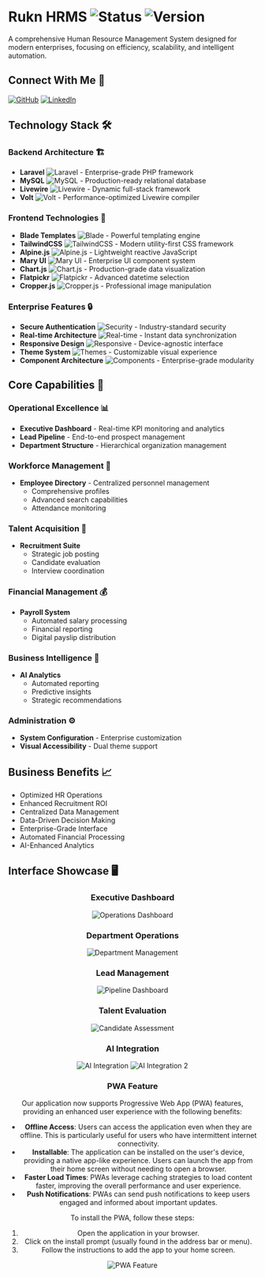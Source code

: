 # Rukn HRMS ![Status](https://img.shields.io/badge/Status-Active-success) ![Version](https://img.shields.io/badge/Version-1.0-blue)

A comprehensive Human Resource Management System designed for modern enterprises, focusing on efficiency, scalability, and intelligent automation.

## Connect With Me 🤝
[![GitHub](https://img.shields.io/badge/GitHub-shadmanshaikh-181717?style=flat&logo=github)](https://github.com/shadmanshaikh/rukn-hrms)
[![LinkedIn](https://img.shields.io/badge/LinkedIn-shadmanshaikh-0077B5?style=flat&logo=linkedin)](https://www.linkedin.com/in/shadman-shaikh-xan)

## Technology Stack 🛠️

### Backend Architecture 🏗️
- **Laravel** ![Laravel](https://img.shields.io/badge/Laravel-FF2D20?style=flat&logo=laravel&logoColor=white) - Enterprise-grade PHP framework
- **MySQL** ![MySQL](https://img.shields.io/badge/MySQL-4479A1?style=flat&logo=mysql&logoColor=white) - Production-ready relational database
- **Livewire** ![Livewire](https://img.shields.io/badge/Livewire-FF69B4?style=flat) - Dynamic full-stack framework
- **Volt** ![Volt](https://img.shields.io/badge/Volt-764ABC?style=flat) - Performance-optimized Livewire compiler

### Frontend Technologies 🎨
- **Blade Templates** ![Blade](https://img.shields.io/badge/Blade-FF2D20?style=flat) - Powerful templating engine
- **TailwindCSS** ![TailwindCSS](https://img.shields.io/badge/TailwindCSS-38B2AC?style=flat&logo=tailwind-css&logoColor=white) - Modern utility-first CSS framework
- **Alpine.js** ![Alpine.js](https://img.shields.io/badge/Alpine.js-8BC0D0?style=flat) - Lightweight reactive JavaScript
- **Mary UI** ![Mary UI](https://img.shields.io/badge/Mary_UI-7952B3?style=flat) - Enterprise UI component system
- **Chart.js** ![Chart.js](https://img.shields.io/badge/Chart.js-FF6384?style=flat&logo=chart.js&logoColor=white) - Production-grade data visualization
- **Flatpickr** ![Flatpickr](https://img.shields.io/badge/Flatpickr-36B37E?style=flat) - Advanced datetime selection
- **Cropper.js** ![Cropper.js](https://img.shields.io/badge/Cropper.js-00C7B7?style=flat) - Professional image manipulation

### Enterprise Features 🔒
- **Secure Authentication** ![Security](https://img.shields.io/badge/Security-Enhanced-success) - Industry-standard security
- **Real-time Architecture** ![Real-time](https://img.shields.io/badge/Real--time-Enabled-success) - Instant data synchronization
- **Responsive Design** ![Responsive](https://img.shields.io/badge/Responsive-Yes-success) - Device-agnostic interface
- **Theme System** ![Themes](https://img.shields.io/badge/Themes-Dynamic-success) - Customizable visual experience
- **Component Architecture** ![Components](https://img.shields.io/badge/Components-Modular-success) - Enterprise-grade modularity

## Core Capabilities 💪

### Operational Excellence 📊
- **Executive Dashboard** - Real-time KPI monitoring and analytics
- **Lead Pipeline** - End-to-end prospect management
- **Department Structure** - Hierarchical organization management

### Workforce Management 👥
- **Employee Directory** - Centralized personnel management
  - Comprehensive profiles
  - Advanced search capabilities
  - Attendance monitoring
  
### Talent Acquisition 🎯
- **Recruitment Suite**
  - Strategic job posting
  - Candidate evaluation
  - Interview coordination
  
### Financial Management 💰
- **Payroll System**
  - Automated salary processing
  - Financial reporting
  - Digital payslip distribution
  
### Business Intelligence 🧠
- **AI Analytics**
  - Automated reporting
  - Predictive insights
  - Strategic recommendations
  
### Administration ⚙️
- **System Configuration** - Enterprise customization
- **Visual Accessibility** - Dual theme support

## Business Benefits 📈

- Optimized HR Operations
- Enhanced Recruitment ROI
- Centralized Data Management
- Data-Driven Decision Making
- Enterprise-Grade Interface
- Automated Financial Processing
- AI-Enhanced Analytics

## Interface Showcase 🖥️

<div align="center">

### Executive Dashboard
![Operations Dashboard](https://github.com/shadmanshaikh/rukn-hrms/blob/main/public/photos/dashboard.png?raw=true)

### Department Operations
![Department Management](https://github.com/shadmanshaikh/rukn-hrms/blob/main/public/photos/dept.png)

### Lead Management
![Pipeline Dashboard](https://github.com/shadmanshaikh/rukn-hrms/blob/main/public/photos/leads.png)

### Talent Evaluation
![Candidate Assessment](https://github.com/shadmanshaikh/rukn-hrms/blob/main/public/photos/shortlist.png)

### AI Integration
![AI Integration](https://github.com/shadmanshaikh/rukn-hrms/blob/main/public/photos/ai.png)
![AI Integration 2](https://github.com/shadmanshaikh/rukn-hrms/blob/main/public/photos/ai2.png)

### PWA Feature
Our application now supports Progressive Web App (PWA) features, providing an enhanced user experience with the following benefits:

- **Offline Access**: Users can access the application even when they are offline. This is particularly useful for users who have intermittent internet connectivity.
- **Installable**: The application can be installed on the user's device, providing a native app-like experience. Users can launch the app from their home screen without needing to open a browser.
- **Faster Load Times**: PWAs leverage caching strategies to load content faster, improving the overall performance and user experience.
- **Push Notifications**: PWAs can send push notifications to keep users engaged and informed about important updates.

To install the PWA, follow these steps:
1. Open the application in your browser.
2. Click on the install prompt (usually found in the address bar or menu).
3. Follow the instructions to add the app to your home screen.

![PWA Feature](https://github.com/shadmanshaikh/rukn-hrms/blob/main/public/photos/pwa.png)

</div>
